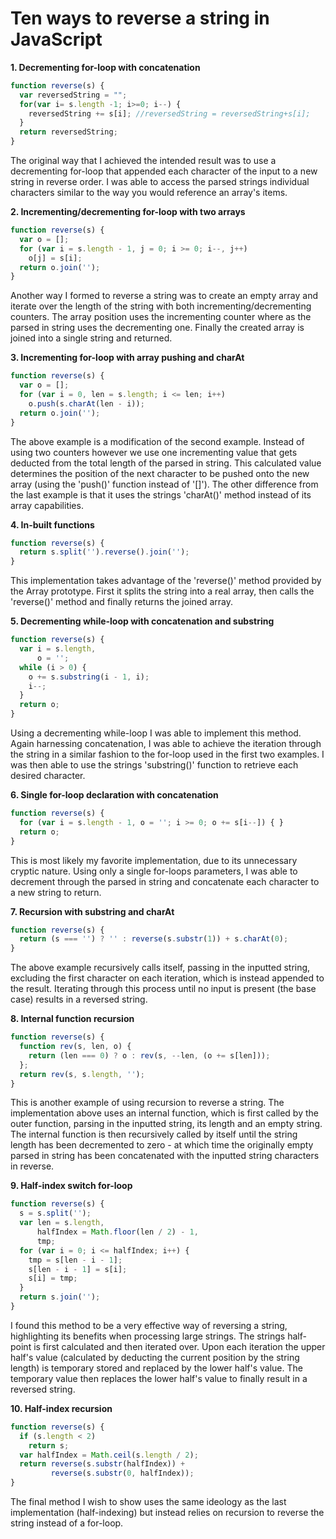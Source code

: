 # Ten ways to reverse a string in JavaScript

**1. Decrementing for-loop with concatenation**

```javascript
function reverse(s) {
  var reversedString = "";
  for(var i= s.length -1; i>=0; i--) {
    reversedString += s[i]; //reversedString = reversedString+s[i];
  }
  return reversedString;
}
`````

The original way that I achieved the intended result was to use a decrementing for-loop that appended each character of the input to a new string in reverse order. I was able to access the parsed strings individual characters similar to the way you would reference an array's items.

**2. Incrementing/decrementing for-loop with two arrays**

```javascript
function reverse(s) {
  var o = [];
  for (var i = s.length - 1, j = 0; i >= 0; i--, j++)
    o[j] = s[i];
  return o.join('');
}
`````

Another way I formed to reverse a string was to create an empty array and iterate over the length of the string with both incrementing/decrementing counters. The array position uses the incrementing counter where as the parsed in string uses the decrementing one. Finally the created array is joined into a single string and returned.

**3. Incrementing for-loop with array pushing and charAt**

````javascript
function reverse(s) {
  var o = [];
  for (var i = 0, len = s.length; i <= len; i++)
    o.push(s.charAt(len - i));
  return o.join('');
}
```````

The above example is a modification of the second example. Instead of using two counters however we use one incrementing value that gets deducted from the total length of the parsed in string. This calculated value determines the position of the next character to be pushed onto the new array (using the 'push()' function instead of '[]'). The other difference from the last example is that it uses the strings 'charAt()' method instead of its array capabilities.

**4. In-built functions**

```javascript
function reverse(s) {
  return s.split('').reverse().join('');
}
````

This implementation takes advantage of the 'reverse()' method provided by the Array prototype. First it splits the string into a real array, then calls the 'reverse()' method and finally returns the joined array.

**5. Decrementing while-loop with concatenation and substring**

```javascript
function reverse(s) {
  var i = s.length,
      o = '';
  while (i > 0) {
    o += s.substring(i - 1, i);
    i--;
  }
  return o;
}
`````

Using a decrementing while-loop I was able to implement this method. Again harnessing concatenation, I was able to achieve the iteration through the string in a similar fashion to the for-loop used in the first two examples. I was then able to use the strings 'substring()' function to retrieve each desired character.

**6. Single for-loop declaration with concatenation**

```javascript
function reverse(s) {
  for (var i = s.length - 1, o = ''; i >= 0; o += s[i--]) { }
  return o;
}
`````

This is most likely my favorite implementation, due to its unnecessary cryptic nature. Using only a single for-loops parameters, I was able to decrement through the parsed in string and concatenate each character to a new string to return.

**7. Recursion with substring and charAt**

```javascript
function reverse(s) {
  return (s === '') ? '' : reverse(s.substr(1)) + s.charAt(0);
}
````

The above example recursively calls itself, passing in the inputted string, excluding the first character on each iteration, which is instead appended to the result. Iterating through this process until no input is present (the base case) results in a reversed string.

**8. Internal function recursion**

```javascript
function reverse(s) {
  function rev(s, len, o) {
    return (len === 0) ? o : rev(s, --len, (o += s[len]));
  };
  return rev(s, s.length, '');
}
`````

This is another example of using recursion to reverse a string. The implementation above uses an internal function, which is first called by the outer function, parsing in the inputted string, its length and an empty string. The internal function is then recursively called by itself until the string length has been decremented to zero - at which time the originally empty parsed in string has been concatenated with the inputted string characters in reverse.

**9. Half-index switch for-loop**

```javascript
function reverse(s) {
  s = s.split('');
  var len = s.length,
      halfIndex = Math.floor(len / 2) - 1,
      tmp;
  for (var i = 0; i <= halfIndex; i++) {
    tmp = s[len - i - 1];
    s[len - i - 1] = s[i];
    s[i] = tmp;
  }
  return s.join('');
}
````

I found this method to be a very effective way of reversing a string, highlighting its benefits when processing large strings. The strings half-point is first calculated and then iterated over. Upon each iteration the upper half's value (calculated by deducting the current position by the string length) is temporary stored and replaced by the lower half's value. The temporary value then replaces the lower half's value to finally result in a reversed string.

**10. Half-index recursion**

```javascript
function reverse(s) {
  if (s.length < 2)
    return s;
  var halfIndex = Math.ceil(s.length / 2);
  return reverse(s.substr(halfIndex)) +
         reverse(s.substr(0, halfIndex));
}
````

The final method I wish to show uses the same ideology as the last implementation (half-indexing) but instead relies on recursion to reverse the string instead of a for-loop.

